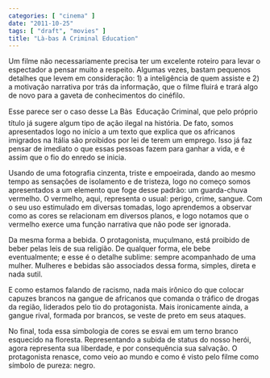 ```yaml
---
categories: [ "cinema" ]
date: "2011-10-25"
tags: [ "draft", "movies" ]
title: "Là-bas A Criminal Education"
---
```

Um filme não necessariamente precisa ter um excelente roteiro para levar
o espectador a pensar muito a respeito. Algumas vezes, bastam pequenos
detalhes que levem em consideração: 1) a inteligência de quem assiste e
2) a motivação narrativa por trás da informação, que o filme fluirá
e trará algo de novo para a gaveta de conhecimentos do cinéfilo.

Esse parece ser o caso desse La Bàs  Educação Criminal, que pelo
próprio título já sugere algum tipo de ação ilegal na história. De
fato, somos apresentados logo no início a um texto que explica que
os africanos imigrados na Itália são proibidos por lei de terem um
emprego. Isso já faz pensar de imediato o que essas pessoas fazem para
ganhar a vida, e é assim que o fio do enredo se inicia.

Usando de uma fotografia cinzenta, triste e empoeirada, dando ao
mesmo tempo as sensações de isolamento e de tristeza, logo no começo
somos apresentados a um elemento que foge desse padrão: um guarda-chuva
vermelho. O vermelho, aqui, representa o usual: perigo, crime, sangue. Com
o seu uso estimulado em diversas tomadas, logo aprendemos a observar
como as cores se relacionam em diversos planos, e logo notamos que o
vermelho exerce uma função narrativa que não pode ser ignorada.

Da mesma forma a bebida. O protagonista, muçulmano, está proibido
de beber pelas leis de sua religião. De qualquer forma, ele bebe
eventualmente; e esse é o detalhe sublime: sempre acompanhado de uma
mulher. Mulheres e bebidas são associados dessa forma, simples, direta
e nada sutil.

E como estamos falando de racismo, nada mais irônico do que colocar
capuzes brancos na gangue de africanos que comanda o tráfico de drogas
da região, liderados pelo tio do protagonista. Mais ironicamente ainda,
a gangue rival, formada por brancos, se veste de preto em seus ataques.

No final, toda essa simbologia de cores se esvai em um terno branco
esquecido na floresta. Representando a subida de status do nosso herói,
agora representa sua liberdade, e por consequência sua salvação. O
protagonista renasce, como veio ao mundo e como é visto pelo filme como
símbolo de pureza: negro.

